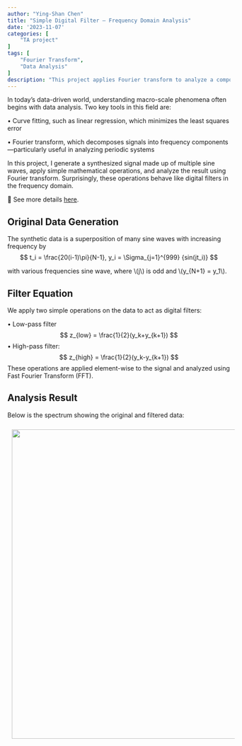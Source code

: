 ```yaml
---
author: "Ying-Shan Chen"
title: "Simple Digital Filter – Frequency Domain Analysis"
date: '2023-11-07'
categories: [
    "TA project"
]
tags: [
    "Fourier Transform",
    "Data Analysis"
]
description: "This project applies Fourier transform to analyze a composite sine wave signal and demonstrates how simple equations can function as digital filters. Both low-pass and high-pass filters are applied and visualized in the frequency domain."
---
```

In today’s data-driven world, understanding macro-scale phenomena often begins with data analysis. Two key tools in this field are:

• Curve fitting, such as linear regression, which minimizes the least squares error

• Fourier transform, which decomposes signals into frequency components—particularly useful in analyzing periodic systems

In this project, I generate a synthesized signal made up of multiple sine waves, apply simple mathematical operations, and analyze the result using Fourier transform. Surprisingly, these operations behave like digital filters in the frequency domain.

🔗 See more details <a href="https://github.com/ChenYingShan1114/Simple-Digital-Filter"> here</a>.

## Original Data Generation
The synthetic data is a superposition of many sine waves with increasing frequency by
$$
t_i = \frac{20(i-1)\pi}{N-1}, 
y_i = \Sigma_{j=1}^{999} {sin(jt_i)}
$$

with various frequencies sine wave, where \\(j\\) is odd and \\(y_{N+1} = y_1\\). 

## Filter Equation
We apply two simple operations on the data to act as digital filters:

• Low-pass filter
$$
z_{low} = \frac{1}{2}(y_k+y_{k+1}) 
$$
• High-pass filter:
$$
z_{high} = \frac{1}{2}(y_k-y_{k+1}) 
$$
These operations are applied element-wise to the signal and analyzed using Fast Fourier Transform (FFT).

## Analysis Result
Below is the spectrum showing the original and filtered data:
<p align="center">
    <img src="/self/img/projects_physics/SimpleDigitalFilter/filter.png" width="700" style="margin-left:10px;margin-top:10px;margin-right:10px;margin-bottom:10px"> 
</p>
